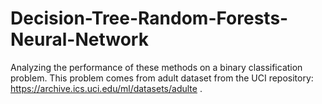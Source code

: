 # Decision-Tree-Random-Forests-Neural-Network
Analyzing the performance of these methods on a binary classification problem. This problem comes from adult dataset from the UCI repository: https://archive.ics.uci.edu/ml/datasets/adulte .

